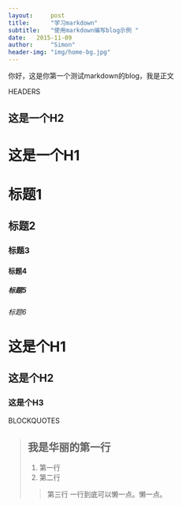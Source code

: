 ```yaml
---
layout:     post
title:      "学习markdown"
subtitle:   "使用markdown编写blog示例 "
date:   2015-11-09
author:     "Simon"
header-img: "img/home-bg.jpg"
---
```



你好，这是你第一个测试markdown的blog，我是正文

HEADERS

这是一个H2
----------

这是一个H1
==========

# 标题1

## 标题2

### 标题3

#### 标题4

##### 标题5

###### 标题6

# 这是个H1 #

## 这是个H2 ###

### 这是个H3 ######

BLOCKQUOTES

> ## 我是华丽的第一行
>
> 1. 第一行
> 2. 第二行
>> 第三行
> 一行到底可以懒一点。懒一点。




